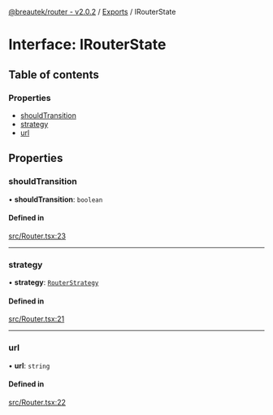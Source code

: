 [@breautek/router - v2.0.2](../README.md) / [Exports](../modules.md) / IRouterState

# Interface: IRouterState

## Table of contents

### Properties

- [shouldTransition](IRouterState.md#shouldtransition)
- [strategy](IRouterState.md#strategy)
- [url](IRouterState.md#url)

## Properties

### shouldTransition

• **shouldTransition**: `boolean`

#### Defined in

[src/Router.tsx:23](https://github.com/breautek/router/blob/f657f43/src/Router.tsx#L23)

___

### strategy

• **strategy**: [`RouterStrategy`](../classes/RouterStrategy.md)

#### Defined in

[src/Router.tsx:21](https://github.com/breautek/router/blob/f657f43/src/Router.tsx#L21)

___

### url

• **url**: `string`

#### Defined in

[src/Router.tsx:22](https://github.com/breautek/router/blob/f657f43/src/Router.tsx#L22)
